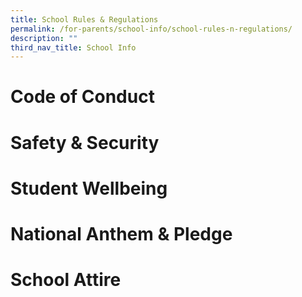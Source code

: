 ```yaml
---
title: School Rules & Regulations
permalink: /for-parents/school-info/school-rules-n-regulations/
description: ""
third_nav_title: School Info
---
```

# Code of Conduct

# Safety & Security

# Student Wellbeing

# National Anthem & Pledge

# School Attire
